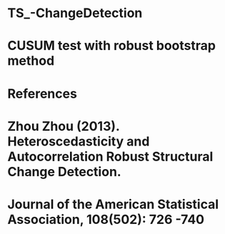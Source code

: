 # TS_-ChangeDetection
# CUSUM test with robust bootstrap method
# References
# Zhou Zhou (2013). Heteroscedasticity and Autocorrelation Robust Structural Change Detection.
# Journal of the American Statistical Association, 108(502): 726 -740
